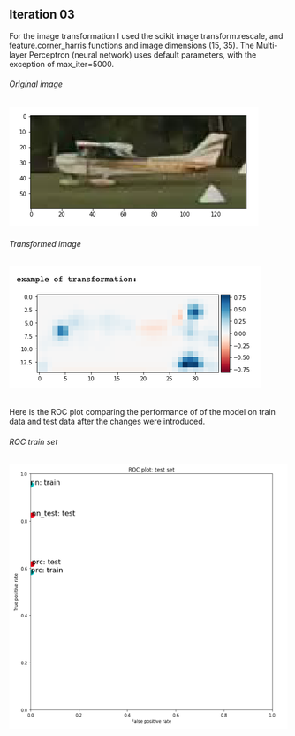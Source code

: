 ## Iteration 03


For the image transformation I used the scikit image transform.rescale, and feature.corner_harris functions and image dimensions (15, 35). The Multi-layer Perceptron (neural network) uses default parameters, with the exception of max\_iter=5000.
###### Original image
![](graphs/original_image.png)
###### Transformed image
![](graphs/transformed.png)

<br/>
Here is the ROC plot comparing the performance of of the model on train data and test data after the changes were introduced.

###### ROC train set
![](graphs/ROC.png)